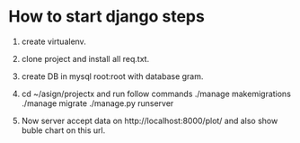# How to start django steps
1. create virtualenv.
2. clone project and install all req.txt.
3. create DB in mysql root:root with database gram.
4. cd ~/asign/projectx and run follow commands
  ./manage makemigrations
  ./manage migrate
  ./manage.py runserver

5. Now server accept data on http://localhost:8000/plot/ and also show buble chart on this url.
